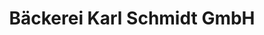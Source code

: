 ---
title: "Bäckerei Karl Schmidt GmbH"
url: /luebbecke/baeckerei-karl-schmidt-gmbh/
shop: Bäckerei
---